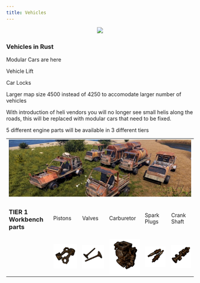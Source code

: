 ```yaml
---
title: Vehicles
---
```


<p>
  
<center><img src="wiki/images/vehicles.png"></center>

<p>

<h3>Vehicles in Rust</h3>
<p>

<p>Modular Cars are here</p>
<p>Vehicle Lift</p>
<p>Car Locks</p>
<p>Larger map size 4500 instead of 4250 to accomodate larger number of vehicles</p>
<p>With introduction of heli vendors you will no longer see small helis along the roads, this will be replaced with modular cars that need to be fixed.</p>
<p>5 different engine parts will be available in 3 different tiers</p>

<p>


  <table>
  <tr>
	<td colspan=6><center><img src="wiki/images/modular.png"></center></td>
  </tr>
  <tr>
    <td> <h3>TIER 1 Workbench parts</h3></td>
	<td>Pistons</td>
	<td>Valves</td>
	<td>Carburetor</td>
	<td>Spark Plugs</td>
	<td>Crank Shaft</td>
  </tr>
  <tr>
	<td>&nbsp;</td>
	<td><center><img src="wiki/images/modular_02.gif"></center></td>
   <td><center><img src="wiki/images/modular_03.gif"></center></td>
   <td><center><img src="wiki/images/modular_04.gif"></center></td>
   <td><center><img src="wiki/images/modular_05.gif"></center></td>
   <td><center><img src="wiki/images/modular_06.gif"></center></td>
  </tr>
  </table>